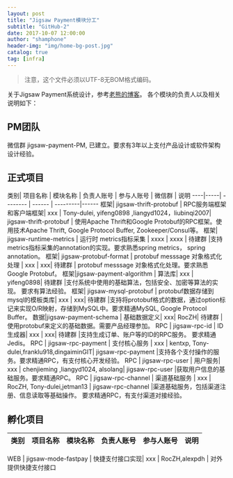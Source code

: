 ```yaml
---
layout: post 
title: "Jigsaw Payment模块分工"  
subtitle: "GitHub-2"  
date: 2017-10-07 12:00:00  
author: "shamphone"  
header-img: "img/home-bg-post.jpg"  
catalog: true  
tag: [infra]  
---
```


> 注意，这个文件必须以UTF-8无BOM格式编码。 

关于Jigsaw Payment系统设计，参考[老熊的博客](http://blog.lixf.cn)。
各个模块的负责人以及相关说明如下：

## PM团队

微信群 jigsaw-payment-PM, 已建立。要求有3年以上支付产品设计或软件架构设计经验。 


## 正式项目

类别| 项目名称 | 模块名称 | 负责人账号 | 参与人账号 | 微信群 | 说明
----|-----| -------- | ------ | ---------|------
框架| jigsaw-thrift-protobuf | RPC服务端框架和客户端框架| xxx | Tony-dulei, yifeng0898 ,liangyd1024，liubinqi2007| jigsaw-thrift-protobuf | 使用Apache Thrift和Google Protobuf的RPC框架。使用技术Apache Thrift, Google Protocol Buffer, Zookeeper/Consul等。
框架| jigsaw-runtime-metrics | 运行时 metrics指标采集 | xxxx | xxxx | 待建群 |支持metrics指标采集的annotation的实现。要求熟悉spring metrics， spring annotation。
框架| jigsaw-protobuf-format | protobuf messsage 对象格式化处理 | xxx | xxx| 待建群 | protobuf messsage 对象格式化处理。要求熟悉Google Protobuf。
框架|jigsaw-payment-algorithm | 算法库| xxx | yifeng0898| 待建群 |支付系统中使用的基础算法，包括安全、加密等算法的实现。 要求有算法经验。 
框架| jigsaw-mysql-protobuf | protobuf数据存储到mysql的模板类库| xxx | xxx| 待建群 |支持将protobuf格式的数据，通过option标记来实现O/R映射，存储到MySQL中。要求精通MySQL, Google Protocol Buffer。 
数据|jigsaw-payment-schema | 基础数据定义| xxx| RocZH| 待建群 |使用protobuf来定义的基础数据。需要产品经理参加。
RPC | jigsaw-rpc-id | ID生成器| xxx | xxx| 待建群 |支持生成订单、账户等的ID的RPC服务。 要求精通Jedis。
RPC | jigsaw-rpc-payment | 支付核心服务 | xxx | kentxp, Tony-dulei,franklu918,dingaiminGIT| jigsaw-rpc-payment |支持各个支付操作的服务。要求精通RPC，有支付核心开发经验。 
RPC | jigsaw-rpc-user | 用户服务| xxx | chenjieming ,liangyd1024, alsolang| jigsaw-rpc-user |获取用户信息的基础服务。要求精通RPC。
RPC | jigsaw-rpc-channel | 渠道基础服务 | xxx | RocZH, Tony-dulei,jetman13 | jigsaw-rpc-channel |渠道基础服务，包括渠道注册、信息读取等基础操作。 要求精通RPC，有支付渠道对接经验。

 
## 孵化项目

类别| 项目名称 | 模块名称 | 负责人账号 | 参与人账号 | 说明
----|-----| -------- | ------ | ---------|------

WEB | jigsaw-mode-fastpay | 快捷支付接口实现| xxx | RocZH,alexpdh | 对外提供快捷支付接口



